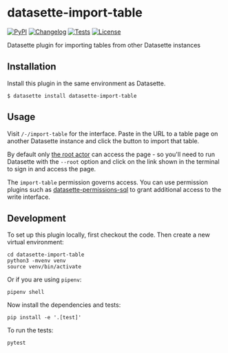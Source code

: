 # datasette-import-table

[![PyPI](https://img.shields.io/pypi/v/datasette-import-table.svg)](https://pypi.org/project/datasette-import-table/)
[![Changelog](https://img.shields.io/github/v/release/simonw/datasette-import-table?include_prereleases&label=changelog)](https://github.com/simonw/datasette-import-table/releases)
[![Tests](https://github.com/simonw/datasette-import-table/workflows/Test/badge.svg)](https://github.com/simonw/datasette-import-table/actions?query=workflow%3ATest)
[![License](https://img.shields.io/badge/license-Apache%202.0-blue.svg)](https://github.com/simonw/datasette-import-table/blob/main/LICENSE)

Datasette plugin for importing tables from other Datasette instances

## Installation

Install this plugin in the same environment as Datasette.

    $ datasette install datasette-import-table

## Usage

Visit `/-/import-table` for the interface. Paste in the URL to a table page on another Datasette instance and click the button to import that table.

By default only [the root actor](https://datasette.readthedocs.io/en/stable/authentication.html#using-the-root-actor) can access the page - so you'll need to run Datasette with the `--root` option and click on the link shown in the terminal to sign in and access the page.

The `import-table` permission governs access. You can use permission plugins such as [datasette-permissions-sql](https://github.com/simonw/datasette-permissions-sql) to grant additional access to the write interface.

## Development

To set up this plugin locally, first checkout the code. Then create a new virtual environment:

    cd datasette-import-table
    python3 -mvenv venv
    source venv/bin/activate

Or if you are using `pipenv`:

    pipenv shell

Now install the dependencies and tests:

    pip install -e '.[test]'

To run the tests:

    pytest

